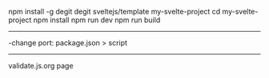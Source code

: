 npm install -g degit
degit sveltejs/template my-svelte-project
cd my-svelte-project
npm install
npm run dev
npm run build

---

-change port:
package.json > script

---

validate.js.org page
